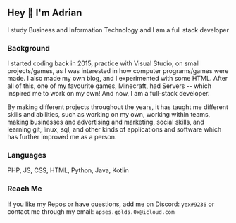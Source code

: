 ## Hey 👋 I'm Adrian
I study Business and Information Technology and I am a full stack developer

### Background
I started coding back in 2015, practice with Visual Studio, on small projects/games, as I was interested
in how computer programs/games were made. I also made my own blog, and I experimented
with some HTML. After all of this, one of my favourite games, Minecraft, had Servers -- which inspired me
to work on my own! And now, I am a full-stack developer.

By making different projects throughout the years, it has taught me different skills and abilities, such as
working on my own, working within teams, making businesses and advertising and marketing, social skills, 
and learning git, linux, sql, and other kinds of applications and software which has further improved me as a person.

### Languages
PHP, JS, CSS, HTML, Python, Java, Kotlin

### Reach Me
If you like my Repos or have questions, add me on Discord: ```yex#9236``` or contact me through my email: ```apses.golds.0x@icloud.com```
